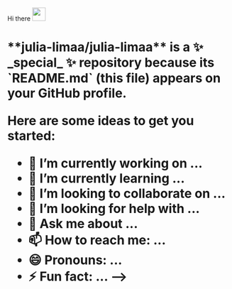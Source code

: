 ### <h1 align="center">
Hi there <img src="https://raw.githubusercontent.com/iampavangandhi/iampavangandhi/master/gifs/Hi.gif" width="30px">
<h1>
**julia-limaa/julia-limaa** is a ✨ _special_ ✨ repository because its `README.md` (this file) appears on your GitHub profile.

Here are some ideas to get you started:

- 🔭 I’m currently working on ...
- 🌱 I’m currently learning ...
- 👯 I’m looking to collaborate on ...
- 🤔 I’m looking for help with ...
- 💬 Ask me about ...
- 📫 How to reach me: ...
- 😄 Pronouns: ...
- ⚡ Fun fact: ...
-->
